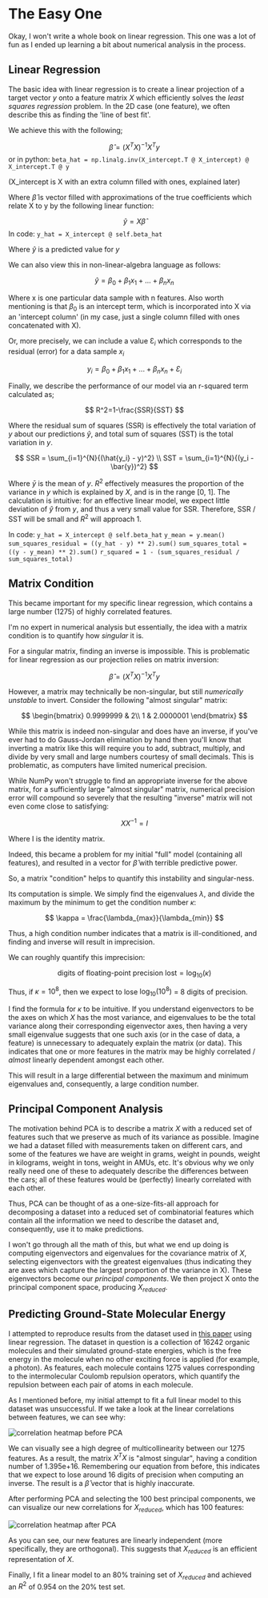 # The Easy One

Okay, I won't write a whole book on linear regression. This one was a lot of fun as I ended up learning a bit about numerical analysis in the process. 

## Linear Regression

The basic idea with linear regression is to create a linear projection of a target vector $y$ onto a feature matrix $X$ which efficiently solves the *least squares regression* problem. In the 2D case (one feature), we often describe this as finding the 'line of best fit'.

We achieve this with the following;

$$
\hat{\beta} = (X^TX)^{-1}X^Ty
$$
 or in python:
`
beta_hat = np.linalg.inv(X_intercept.T @ X_intercept) @ X_intercept.T @ y
`

(X_intercept is X with an extra column filled with ones, explained later)

Where $\hat{\beta}$ is vector filled with approximations of the true coefficients which relate X to y by the following linear function:

$$
\hat{y} = X\hat{\beta}
$$
In code:
`
y_hat = X_intercept @ self.beta_hat
`

Where $\hat{y}$ is a predicted value for $y$

We can also view this in non-linear-algebra language as follows:

$$
\hat{y} = \beta_0 + \beta_1 x_1 + ... + \beta_nx_n
$$

Where x is one particular data sample with n features. Also worth mentioning is that $\beta_0$ is an intercept term, which is incorporated into X via an 'intercept column' (in my case, just a single column filled with ones concatenated with X).

Or, more precisely, we can include a value Ɛ$_i$ which corresponds to the residual (error) for a data sample $x_i$

$$
y_i = \beta_0 + \beta_1 x_1 + ... + \beta_nx_n + Ɛ_i
$$

Finally, we describe the performance of our model via an r-squared term calculated as;

$$
R^2=1-\frac{SSR}{SST}
$$

Where the residual sum of squares (SSR) is effectively the total variation of $y$ about our predictions $\hat{y}$, and total sum of squares (SST) is the total variation in $y$.

$$
SSR = \sum_{i=1}^{N}{(\hat{y_i} - y)^2} \\
SST = \sum_{i=1}^{N}{(y_i - \bar{y})^2}
$$

Where $\bar{y}$ is the mean of $y$. $R^2$ effectively measures the proportion of the variance in $y$ which is explained by $X$, and is in the range [0, 1]. The calculation is intuitive: for an effective linear model, we expect little deviation of $\hat{y}$ from $y$, and thus a very small value for SSR. Therefore, SSR / SST will be small and $R^2$ will approach 1. 

In code:
`y_hat = X_intercept @ self.beta_hat`
`y_mean = y.mean()`
`sum_squares_residual = ((y_hat - y) ** 2).sum()`
`sum_squares_total = ((y - y_mean) ** 2).sum()`
`r_squared = 1 - (sum_squares_residual / sum_squares_total)`

## Matrix Condition

This became important for my specific linear regression, which contains a large number (1275) of highly correlated features.

I'm no expert in numerical analysis but essentially, the idea with a matrix condition is to quantify how *singular* it is. 

For a singular matrix, finding an inverse is impossible. This is problematic for linear regression as our projection relies on matrix inversion:

$$
\hat{\beta} = (X^TX)^{-1}X^Ty
$$

However, a matrix may technically be non-singular, but still *numerically unstable* to invert. Consider the following "almost singular" matrix:

$$
\begin{bmatrix}
0.9999999 & 2\\
1 & 2.0000001
\end{bmatrix}
$$

While this matrix is indeed non-singular and does have an inverse, if you've ever had to do Gauss-Jordan elimination by hand then you'll know that inverting a matrix like this will require you to add, subtract, multiply, and divide by very small and large numbers courtesy of small decimals. This is problematic, as computers have limited numerical precision.

While NumPy won't struggle to find an appropriate inverse for the above matrix, for a sufficiently large "almost singular" matrix, numerical precision error will compound so severely that the resulting "inverse" matrix will not even come close to satisfying:

$$
XX^{-1} = I
$$

Where I is the identity matrix. 

Indeed, this became a problem for my initial "full" model (containing all features), and resulted in a vector for $\hat{\beta}$ with terrible predictive power.

So, a matrix "condition" helps to quantify this instability and singular-ness. 

Its computation is simple. We simply find the eigenvalues $\lambda$, and divide the maximum by the minimum to get the condition number $\kappa$:

$$
\kappa = \frac{\lambda_{max}}{\lambda_{min}}
$$

Thus, a high condition number indicates that a matrix is ill-conditioned, and finding and inverse will result in imprecision.

We can roughly quantify this imprecision:

$$
\text{digits of floating-point precision lost} = \log_{10}(\kappa)
$$

Thus, if $\kappa = 10^{8}$, then we expect to lose $\log_{10}(10^8)$ = $8$ digits of precision. 

I find the formula for $\kappa$ to be intuitive. If you understand eigenvectors to be the axes on which $X$ has the most variance, and eigenvalues to be the total variance along their corresponding eigenvector axes, then having a very small eigenvalue suggests that one such axis (or in the case of data, a feature) is unnecessary to adequately explain the matrix (or data). This indicates that one or more features in the matrix may be highly correlated / *almost* linearly dependent amongst each other. 

This will result in a large differential between the maximum and minimum eigenvalues and, consequently, a large condition number. 


## Principal Component Analysis

The motivation behind PCA is to describe a matrix $X$ with a reduced set of features such that we preserve as much of its variance as possible. Imagine we had a dataset filled with measurements taken on different cars, and some of the features we have are weight in grams, weight in pounds, weight in kilograms, weight in tons, weight in AMUs, etc. It's obvious why we only really need one of these to adequately describe the differences between the cars; all of these features would be (perfectly) linearly correlated with each other. 

Thus, PCA can be thought of as a one-size-fits-all approach for decomposing a dataset into a reduced set of combinatorial features which contain all the information we need to describe the dataset and, consequently, use it to make predictions. 

I won't go through all the math of this, but what we end up doing is computing eigenvectors and eigenvalues for the covariance matrix of $X$, selecting eigenvectors with the greatest eigenvalues (thus indicating they are axes which capture the largest proportion of the variance in X). These eigenvectors become our *principal components*. We then project X onto the principal component space, producing $X_{reduced}$.

## Predicting Ground-State Molecular Energy

I attempted to reproduce results from the dataset used in [this paper](https://arxiv.org/pdf/1609.07124) using linear regression. The dataset in question is a collection of 16242 organic molecules and their simulated ground-state energies, which is the free energy in the molecule when no other exciting force is applied (for example, a photon). As features, each molecule contains 1275 values corresponding to the intermolecular Coulomb repulsion operators, which quantify the repulsion between each pair of atoms in each molecule. 

As I mentioned before, my initial attempt to fit a full linear model to this dataset was unsuccessful. If we take a look at the linear correlations between features, we can see why:

![correlation heatmap before PCA](images/corr_heatmap_before_pca.png)

We can visually see a high degree of multicollinearity between our 1275 features. As a result, the matrix $X^TX$ is "almost singular", having a condition number of 1.395e+16. Remembering our equation from before, this indicates that we expect to lose around 16 digits of precision when computing an inverse. The result is a $\hat{\beta}$ vector that is highly inaccurate.

After performing PCA and selecting the 100 best principal components, we can visualize our new correlations for $X_{reduced}$, which has 100 features:

![correlation heatmap after PCA](images/corr_heatmap_after_pca.png)

As you can see, our new features are linearly independent (more specifically, they are orthogonal). This suggests that $X_{reduced}$ is an efficient representation of $X$. 

Finally, I fit a linear model to an 80% training set of $X_{reduced}$ and achieved an $R^2$ of 0.954 on the 20% test set.
